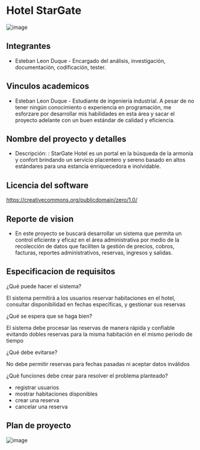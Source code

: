 # Hotel StarGate
![image](https://github.com/user-attachments/assets/ff79ecc4-74f1-47f0-bf9a-efc92a83aea7)

## Integrantes
- Esteban Leon Duque - Encargado del análisis, investigación, documentación, codificación, tester.
  
## Vinculos academicos 
- Esteban Leon Duque - Estudiante de ingeniería industrial. A pesar de no tener ningún conocimiento o experiencia en programación, me esforzare por desarrollar mis habilidades en esta área y sacar el proyecto adelante con un buen estándar de calidad y eficiencia.

## Nombre del proyecto y detalles
- Descripción: : StarGate Hotel es un portal en la búsqueda de la armonía y confort brindando un servicio placentero y sereno basado en altos estándares para una estancia enriquecedora e inolvidable.
  
## Licencia del software 
https://creativecommons.org/publicdomain/zero/1.0/

## Reporte de vision
- En este proyecto se buscará desarrollar un sistema que permita un control eficiente y eficaz en el área administrativa por medio de la recolección de datos que faciliten la gestión de precios, cobros, facturas, reportes administrativos, reservas, ingresos y salidas.
  
## Especificacion de requisitos 
¿Qué puede hacer el sistema?

El sistema permitirá a los usuarios reservar habitaciones en el hotel, consultar disponibilidad en fechas específicas, y gestionar sus reservas

¿Qué se espera que se haga bien?

El sistema debe procesar las reservas de manera rápida y confiable evitando dobles reservas para la misma habitación en el mismo periodo de tiempo

¿Qué debe evitarse?

No debe permitir reservas para fechas pasadas ni aceptar datos inválidos

¿Qué funciones debe crear para resolver el problema planteado?

-	registrar usuarios
-	mostrar habitaciones disponibles
-	crear una reserva
- cancelar una reserva

## Plan de proyecto 

![image](https://github.com/user-attachments/assets/27395fc1-91c2-4e4c-a3a6-0854a046e0b8)
